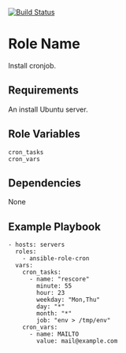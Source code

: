 [![Build Status](https://travis-ci.org/slated/ansible-cron-role.svg?branch=master)](https://travis-ci.org/slated/ansible-cron-role)


Role Name
=========

Install cronjob.

Requirements
------------

An install Ubuntu server.

Role Variables
--------------
```
cron_tasks
cron_vars
```

Dependencies
------------

None

Example Playbook
----------------

    - hosts: servers
      roles:
        - ansible-role-cron
      vars:
        cron_tasks:
          - name: "rescore"
            minute: 55
            hour: 23
            weekday: "Mon,Thu"
            day: "*"
            month: "*"
            job: "env > /tmp/env"
        cron_vars:
          - name: MAILTO
            value: mail@example.com
